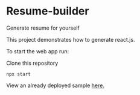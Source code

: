 # Resume-builder
Generate resume for yourself

This project demonstrates how to generate  react.js.

To start the web app run:

Clone this repository

```shell
npx start
```
View an already deployed sample <a href="https://tolu-ijiola.github.io/resume-builder/">here.</a>
